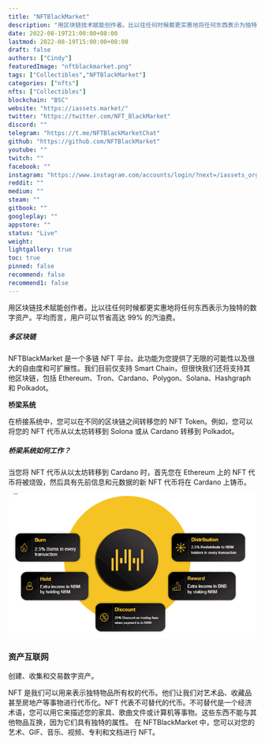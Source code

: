 ```yaml
---
title: "NFTBlackMarket"
description: "用区块链技术赋能创作者。比以往任何时候都更实惠地将任何东西表示为独特的数字资产。平均而言，用户可以节省高达 99% 的汽油费。"
date: 2022-08-19T21:00:00+08:00
lastmod: 2022-08-19T15:00:00+08:00
draft: false
authors: ["Cindy"]
featuredImage: "nftblackmarket.png"
tags: ["Collectibles","NFTBlackMarket"]
categories: ["nfts"]
nfts: ["Collectibles"]
blockchain: "BSC"
website: "https://iassets.market/"
twitter: "https://twitter.com/NFT_BlackMarket"
discord: ""
telegram: "https://t.me/NFTBlackMarketChat"
github: "https://github.com/NFTBlackMarket"
youtube: ""
twitch: ""
facebook: ""
instagram: "https://www.instagram.com/accounts/login/?next=/iassets_org/"
reddit: ""
medium: ""
steam: ""
gitbook: ""
googleplay: ""
appstore: ""
status: "Live"
weight: 
lightgallery: true
toc: true
pinned: false
recommend: false
recommend1: false
---
```

用区块链技术赋能创作者。比以往任何时候都更实惠地将任何东西表示为独特的数字资产。平均而言，用户可以节省高达 99% 的汽油费。

##### 多区块链

NFTBlackMarket 是一个多链 NFT 平台。此功能为您提供了无限的可能性以及很大的自由度和可扩展性。我们目前仅支持 Smart Chain，但很快我们还将支持其他区块链，包括 Ethereum、Tron、Cardano、Polygon、Solana、Hashgraph 和 Polkadot。

**桥梁系统**

在桥接系统中，您可以在不同的区块链之间转移您的 NFT Token。例如，您可以将您的 NFT 代币从以太坊转移到 Solona 或从 Cardano 转移到 Polkadot。

##### 桥梁系统如何工作？

当您将 NFT 代币从以太坊转移到 Cardano 时，首先您在 Ethereum 上的 NFT 代币将被烧毁，然后具有先前信息和元数据的新 NFT 代币将在 Cardano 上铸币。

![img](20220824102048.png)

### 资产互联网

创建、收集和交易数字资产。

NFT 是我们可以用来表示独特物品所有权的代币。他们让我们对艺术品、收藏品甚至房地产等事物进行代币化。NFT 代表不可替代的代币。不可替代是一个经济术语，您可以用它来描述您的家具、歌曲文件或计算机等事物。这些东西不能与其他物品互换，因为它们具有独特的属性。
在 NFTBlackMarket 中，您可以对您的艺术、GIF、音乐、视频、专利和文档进行 NFT。